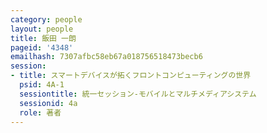 ```yaml
---
category: people
layout: people
title: 飯田 一朗
pageid: '4348'
emailhash: 7307afbc58eb67a018756518473becb6
session:
- title: スマートデバイスが拓くフロントコンピューティングの世界
  psid: 4A-1
  sessiontitle: 統一セッション-モバイルとマルチメディアシステム
  sessionid: 4a
  role: 著者
---
```

